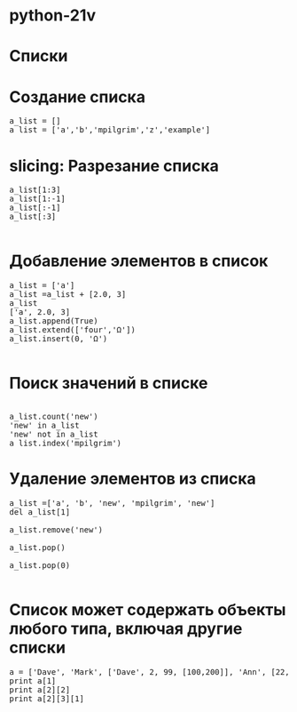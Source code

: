 # python-21v

# Списки

# Создание списка
<pre>
a_list = []
a_list = ['a','b','mpilgrim','z','example']
</pre>

# slicing: Разрезание списка
<pre>
a_list[1:3]
a_list[1:-1]
a_list[:-1]
a_list[:3]

</pre>

# Добавление элементов в список
<pre>
a_list = ['a'] 
a_list =a_list + [2.0, 3]
a_list
['a', 2.0, 3] 
a_list.append(True)
a_list.extend(['four','Ω'])
a_list.insert(0, 'Ω')

</pre>

# Поиск значений в списке
<pre>

a_list.count('new') 
'new' in a_list 
'new' not in a_list 
a_list.index('mpilgrim')
</pre>

# Удаление элементов из списка 
<pre>
a_list =['a', 'b', 'new', 'mpilgrim', 'new'] 
del a_list[1] 

a_list.remove('new')

a_list.pop() 

a_list.pop(0)

</pre>

# Список может содержать объекты любого типа, включая другие списки

<pre>
a = ['Dave', 'Mark', ['Dave', 2, 99, [100,200]], 'Ann', [22, 33 ,77],'Phil'] 
print a[1] 
print a[2][2] 
print a[2][3][1] 

</pre>


